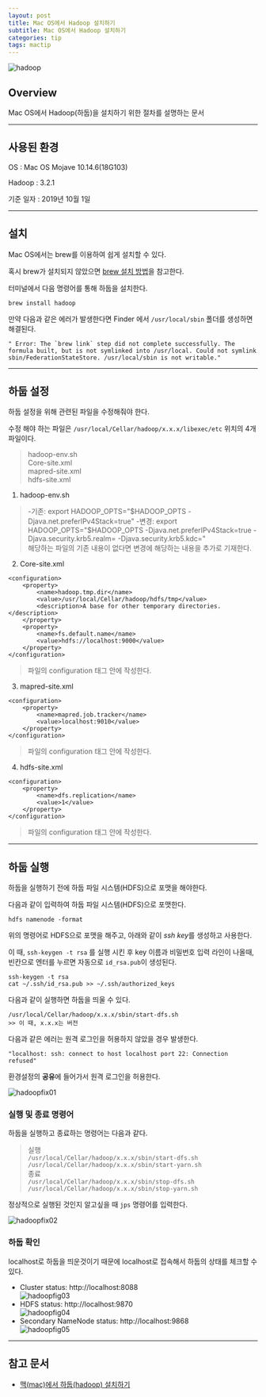 ```yaml
---
layout: post
title: Mac OS에서 Hadoop 설치하기
subtitle: Mac OS에서 Hadoop 설치하기
categories: tip
tags: mactip
---
```


![hadoop](/assets/img/logo/hadoop-logo.png "hadoop")

## Overview

Mac OS에서 Hadoop(하둡)을 설치하기 위한 절차를 설명하는 문서

***

## 사용된 환경

OS : Mac OS Mojave 10.14.6(18G103)

Hadoop : 3.2.1

기준 일자 : 2019년 10월 1일

***

## 설치

Mac OS에서는 brew를 이용하여 쉽게 설치할 수 있다.

혹시 brew가 설치되지 않았으면 [brew 설치 방법](https://whitepaek.tistory.com/3)을 참고한다.

터미널에서 다음 명령어를 통해 하둡을 설치한다.

```
brew install hadoop
```

만약 다음과 같은 에러가 발생한다면 Finder 에서 `/usr/local/sbin` 폴더를 생성하면 해결된다.

```
" Error: The `brew link` step did not complete successfully. The formula built, but is not symlinked into /usr/local. Could not symlink sbin/FederationStateStore. /usr/local/sbin is not writable."
```

***

## 하둡 설정

하둡 설정을 위해 관련된 파일을 수정해줘야 한다.

수정 해야 하는 파일은 `/usr⁩/⁨local⁩/Cellar⁩/hadoop⁩/x.x.x/libexec⁩/etc` 위치의 4개 파일이다.

> hadoop-env.sh  
> Core-site.xml  
> mapred-site.xml  
> hdfs-site.xml

1. hadoop-env.sh
> -기존: export HADOOP_OPTS="$HADOOP_OPTS -Djava.net.preferIPv4Stack=true"  
> -변경: export HADOOP_OPTS="$HADOOP_OPTS -Djava.net.preferIPv4Stack=true -Djava.security.krb5.realm= -Djava.security.krb5.kdc="  
> 해당하는 파일의 기존 내용이 없다면 변경에 해당하는 내용을 추가로 기재한다.

2. Core-site.xml
```
<configuration>
    <property>
        <name>hadoop.tmp.dir</name>
        <value>/usr/local/Cellar/hadoop/hdfs/tmp</value>
        <description>A base for other temporary directories.</description>
    </property>
    <property>
        <name>fs.default.name</name>
        <value>hdfs://localhost:9000</value>
    </property>
</configuration>
```

> 파일의 configuration 태그 안에 작성한다.

3. mapred-site.xml
```
<configuration>
    <property>
        <name>mapred.job.tracker</name>
        <value>localhost:9010</value>
    </property>
</configuration>
```

> 파일의 configuration 태그 안에 작성한다.

4. hdfs-site.xml

```
<configuration>
    <property>
        <name>dfs.replication</name>
        <value>1</value>
    </property>
</configuration>
```

> 파일의 configuration 태그 안에 작성한다.

***

## 하둡 실행

하둡을 실행하기 전에 하둡 파일 시스템(HDFS)으로 포맷을 해야한다.

다음과 같이 입력하여 하둡 파일 시스템(HDFS)으로 포맷한다.

```
hdfs namenode -format
```

위의 명령어로 HDFS으로 포맷을 해주고, 아래와 같이 *ssh key*를 생성하고 사용한다.

이 때, `ssh-keygen -t rsa` 를 실행 시킨 후 key 이름과 비밀번호 입력 라인이 나올때, 빈칸으로 엔터를 누르면 자동으로 `id_rsa.pub`이 생성된다.

```
ssh-keygen -t rsa
cat ~/.ssh/id_rsa.pub >> ~/.ssh/authorized_keys
```

다음과 같이 실행하면 하둡을 띄울 수 있다.

```
/usr/local/Cellar/hadoop/x.x.x/sbin/start-dfs.sh
>> 이 때, x.x.x는 버전
```

다음과 같은 에러는 원격 로그인을 허용하지 않았을 경우 발생한다.

```
"localhost: ssh: connect to host localhost port 22: Connection refused"
```

환경설정의 **공유**에 들어가서 원격 로그인을 허용한다.

![hadoopfix01](/assets/img/tip/mactip/hadoop/hadoop-fig01.png "hadoopfix01")

### 실행 및 종료 명령어

하둡을 실행하고 종료하는 명령어는 다음과 같다.

> 실행  
> `/usr/local/Cellar/hadoop/x.x.x/sbin/start-dfs.sh`  
> `/usr/local/Cellar/hadoop/x.x.x/sbin/start-yarn.sh`  
> 종료  
> `/usr/local/Cellar/hadoop/x.x.x/sbin/stop-dfs.sh`  
> `/usr/local/Cellar/hadoop/x.x.x/sbin/stop-yarn.sh`  

정상적으로 실행된 것인지 알고싶을 때 `jps` 명령어를 입력한다.

![hadoopfix02](/assets/img/tip/mactip/hadoop/hadoop-fig02.png "hadoopfix02")

### 하둡 확인

localhost로 하둡을 띄운것이기 때문에 localhost로 접속해서 하둡의 상태를 체크할 수 있다.

- Cluster status: http://localhost:8088  
![hadoopfig03](/assets/img/tip/mactip/hadoop/hadoop-fig03.png "hadoopfig03")
- HDFS status: http://localhost:9870  
![hadoopfig04](/assets/img/tip/mactip/hadoop/hadoop-fig04.png "hadoopfig04")
- Secondary NameNode status: http://localhost:9868  
![hadoopfig05](/assets/img/tip/mactip/hadoop/hadoop-fig05.png "hadoopfig05")

***

## 참고 문서

- [맥(mac)에서 하둡(hadoop) 설치하기](https://tariat.tistory.com/492)